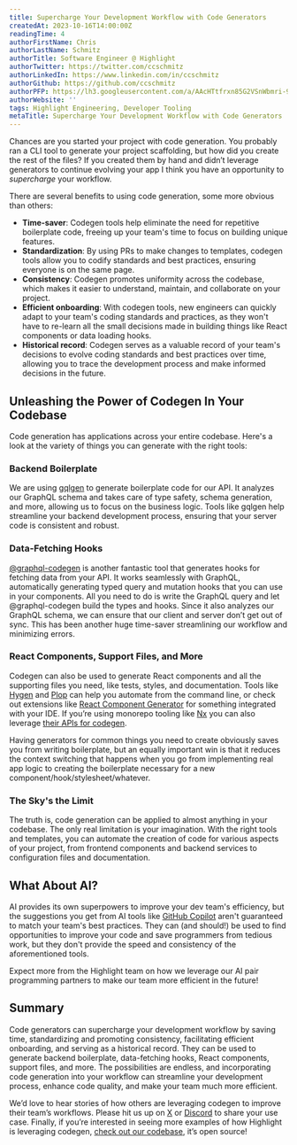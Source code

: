 ```yaml
---
title: Supercharge Your Development Workflow with Code Generators
createdAt: 2023-10-16T14:00:00Z
readingTime: 4
authorFirstName: Chris
authorLastName: Schmitz
authorTitle: Software Engineer @ Highlight
authorTwitter: https://twitter.com/ccschmitz
authorLinkedIn: https://www.linkedin.com/in/ccschmitz
authorGithub: https://github.com/ccschmitz
authorPFP: https://lh3.googleusercontent.com/a/AAcHTtfrxn85G2VSnWbmri-9snJCI7Roa1tJ0UOR6k2F=s96-c
authorWebsite: ''
tags: Highlight Engineering, Developer Tooling
metaTitle: Supercharge Your Development Workflow with Code Generators
---
```


Chances are you started your project with code generation. You probably ran a CLI tool to generate your project scaffolding, but how did you create the rest of the files? If you created them by hand and didn’t leverage generators to continue evolving your app I think you have an opportunity to *supercharge* your workflow.

There are several benefits to using code generation, some more obvious than others:

- **Time-saver**: Codegen tools help eliminate the need for repetitive boilerplate code, freeing up your team's time to focus on building unique features.
- **Standardization**: By using PRs to make changes to templates, codegen tools allow you to codify standards and best practices, ensuring everyone is on the same page.
- **Consistency**: Codegen promotes uniformity across the codebase, which makes it easier to understand, maintain, and collaborate on your project.
- **Efficient onboarding**: With codegen tools, new engineers can quickly adapt to your team's coding standards and practices, as they won't have to re-learn all the small decisions made in building things like React components or data loading hooks.
- **Historical record**: Codegen serves as a valuable record of your team's decisions to evolve coding standards and best practices over time, allowing you to trace the development process and make informed decisions in the future.

## Unleashing the Power of Codegen In Your Codebase

Code generation has applications across your entire codebase. Here's a look at the variety of things you can generate with the right tools:

### Backend Boilerplate

We are using [gqlgen](https://gqlgen.com/) to generate boilerplate code for our API. It analyzes our GraphQL schema and takes care of type safety, schema generation, and more, allowing us to focus on the business logic. Tools like gqlgen help streamline your backend development process, ensuring that your server code is consistent and robust.

### Data-Fetching Hooks

[@graphql-codegen](https://the-guild.dev/graphql/codegen) is another fantastic tool that generates hooks for fetching data from your API. It works seamlessly with GraphQL, automatically generating typed query and mutation hooks that you can use in your components. All you need to do is write the GraphQL query and let @graphql-codegen build the types and hooks. Since it also analyzes our GraphQL schema, we can ensure that our client and server don’t get out of sync. This has been another huge time-saver streamlining our workflow and minimizing errors.

### React Components, Support Files, and More

Codegen can also be used to generate React components and all the supporting files you need, like tests, styles, and documentation. Tools like [Hygen](https://www.hygen.io/) and [Plop](https://plopjs.com/) can help you automate from the command line, or check out extensions like [React Component Generator](https://marketplace.visualstudio.com/items?itemName=AndrewMcGoveran.react-component-generator) for something integrated with your IDE. If you’re using monorepo tooling like [Nx](https://nx.dev) you can also leverage [their APIs for codegen](https://nx.dev/plugin-features/use-code-generators).

Having generators for common things you need to create obviously saves you from writing boilerplate, but an equally important win is that it reduces the context switching that happens when you go from implementing real app logic to creating the boilerplate necessary for a new component/hook/stylesheet/whatever.

### The Sky's the Limit

The truth is, code generation can be applied to almost anything in your codebase. The only real limitation is your imagination. With the right tools and templates, you can automate the creation of code for various aspects of your project, from frontend components and backend services to configuration files and documentation.

## What About AI?

AI provides its own superpowers to improve your dev team's efficiency, but the suggestions you get from AI tools like [GitHub Copilot](https://github.com/features/copilot) aren't guaranteed to match your team's best practices. They can (and should!) be used to find opportunities to improve your code and save programmers from tedious work, but they don't provide the speed and consistency of the aforementioned tools.

Expect more from the Highlight team on how we leverage our AI pair programming partners to make our team more efficient in the future!

## Summary

Code generators can supercharge your development workflow by saving time, standardizing and promoting consistency, facilitating efficient onboarding, and serving as a historical record. They can be used to generate backend boilerplate, data-fetching hooks, React components, support files, and more. The possibilities are endless, and incorporating code generation into your workflow can streamline your development process, enhance code quality, and make your team much more efficient.

We’d love to hear stories of how others are leveraging codegen to improve their team’s workflows. Please hit us up on [X](https://twitter.com/highlightio) or [Discord](https://discord.com/invite/yxaXEAqgwN) to share your use case. Finally, if you’re interested in seeing more examples of how Highlight is leveraging codegen, [check out our codebase](https://github.com/highlight), it’s open source!
